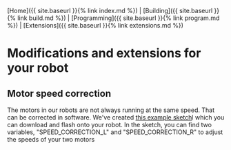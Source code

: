 [Home]({{ site.baseurl }}{% link index.md %}) | [Building]({{ site.baseurl }}{% link build.md %}) | [Programming]({{ site.baseurl }}{% link program.md %}) | [Extensions]({{ site.baseurl }}{% link extensions.md %})

# Modifications and extensions for your robot

## Motor speed correction
The motors in our robots are not always running at the same speed. That can be corrected in software. We've created [this example sketch](https://github.com/tiefpunkt/petrobot/raw/extensions/motor_speed_adjustment/motor_speed_adjustment,ino)l which you can download and flash onto your robot. In the sketch, you can find two variables, "SPEED_CORRECTION_L" and "SPEED_CORRECTION_R" to adjust the speeds of your two motors
